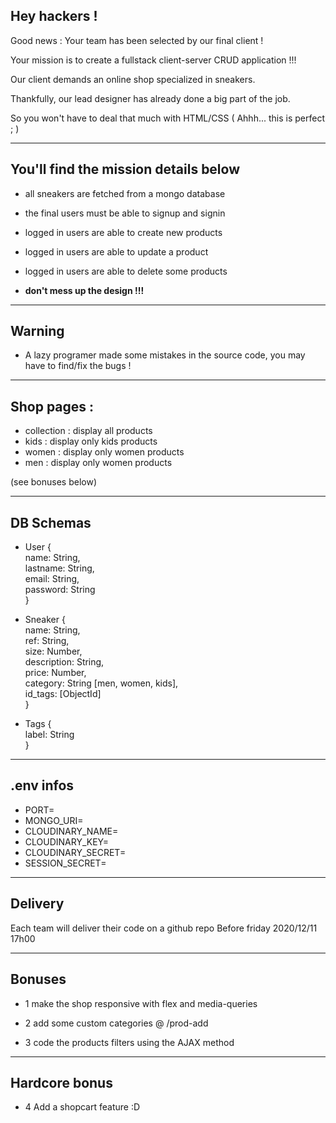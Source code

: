 ## Hey hackers !

Good news : Your team has been selected by our final client !

Your mission is to create a fullstack client-server CRUD application !!!

Our client demands an online shop specialized in sneakers.

Thankfully, our lead designer has already done a big part of the job.

So you won't have to deal that much with HTML/CSS ( Ahhh... this is perfect ; )

---

## You'll find the mission details below

- all sneakers are fetched from a mongo database

- the final users must be able to signup and signin

- logged in users are able to create new products

- logged in users are able to update a product

- logged in users are able to delete some products

- **don't mess up the design !!!**

---

## Warning

- A lazy programer made some mistakes in the source code, you may have to find/fix the bugs !

---

## Shop pages :

- collection : display all products
- kids : display only kids products
- women : display only women products
- men : display only women products

(see bonuses below)

---

## DB Schemas

- User {  
  name: String,  
  lastname: String,  
  email: String,  
  password: String  
  }  

- Sneaker {  
  name: String,  
  ref: String,  
  size: Number,  
  description: String,  
  price: Number,  
  category: String [men, women, kids],  
  id_tags: [ObjectId]  
  }

- Tags {  
  label: String  
  }  

---

## .env infos

- PORT=
- MONGO_URI=
- CLOUDINARY_NAME=
- CLOUDINARY_KEY=
- CLOUDINARY_SECRET=
- SESSION_SECRET=

---

## Delivery

Each team will deliver their code on a github repo
Before friday 2020/12/11 17h00

---

## Bonuses

- 1 make the shop responsive with flex and media-queries

- 2 add some custom categories @ /prod-add

- 3 code the products filters using the AJAX method

---

## Hardcore bonus

- 4 Add a shopcart feature :D

